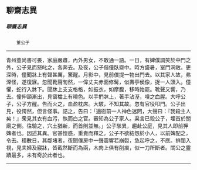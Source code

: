 

## 聊齋志異

##### 聊齋志異
　　`董公子`

* * *

青州董尚書可畏，家庭嚴肅，內外男女，不敢通一語。一日，有婢僕調笑於中門之外，公子見而怒叱之，各奔去。及夜，公子偕僮臥齋中。時方盛暑，室門洞敞。更深時，僮聞牀上有聲甚厲，驚醒。月影中，見前僕提一物出門去。以其家人故，弗深怪，遂復寐。忽聞靴聲訇然，一偉丈夫赤面修髯，似壽亭侯像，捉一人頭入。僮懼，蛇行入牀下。聞牀上支支格格，如振衣，如摩腹，移時始罷。靴聲又響，乃去。僮伸頸漸出，見窗櫺上有曉色。以手捫牀上，著手沾溼，嗅之血腥。大呼公子，公子方醒。告而火之，血盈枕席。大駭，不知其故。忽有官役叩門。公子出見，役愕然，但言怪事。詰之，告曰：「適衙前一人神色迷罔，大聲曰：『我殺主人矣！』衆見其衣有血污，執而白之官。審知為公子家人。渠言已殺公子，埋首於關廟之側。往驗之，穴土猶新，而首則並無。」公子駭異，趨赴公庭，見其人即前狎婢者也。因述其異。官甚惶惑，重責而釋之。公子不欲結怨於小人，以前婢配之，令去。積數日，其鄰堵者，夜聞僕房中一聲震響若崩裂，急起呼之，不應。排闥入視，見夫婦及寢牀，皆截然斷而為兩，木肉上俱有削痕，似一刀所斷者。關公之靈蹟最多，未有奇於此者也。

* * *

